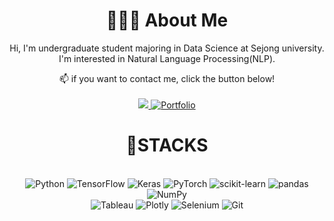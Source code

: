 <div align = "center">

  # 👩🏻‍💻 About Me
  
  Hi, I'm undergraduate student majoring in Data Science at Sejong university.  
  I'm interested in Natural Language Processing(NLP).

  📫 if you want to contact me, click the button below!  
   <br>
   <a href="mailto:hwyewon@gmail.com" target="_blank">
   <img src="https://img.shields.io/badge/Gmail-EA4335.svg?style=flat-square&logo=Gmail&logoColor=white"/>
   </a>
   <a href="https://just-rutabaga-fd8.notion.site/Yeowon-Hwang-eb39e98d2e9d4ba4822bb6a1dfb0a38b">
   <img alt="Portfolio" src="https://img.shields.io/badge/Portfolio-000000.svg?style=flat-square&logo=Notion&logoColor=white"/>
   </a>

</div>

<!--
**yeowonh/yeowonh** is a ✨ _special_ ✨ repository because its `README.md` (this file) appears on your GitHub profile.

Here are some ideas to get you started:

- 🔭 I’m currently working on ...
- 🌱 I’m currently learning ...
- 👯 I’m looking to collaborate on ...
- 🤔 I’m looking for help with ...
- 💬 Ask me about ...
- 

- 😄 Pronouns: ...
- ⚡ Fun fact: ...
-->

<div align = "center">

  # 🚀STACKS

  <br>
  <img alt="Python" src ="https://img.shields.io/badge/Python-3776AB.svg?&style=flat-square&logo=Python&logoColor=white"/>
  <img alt="TensorFlow" src ="https://img.shields.io/badge/TensorFlow-FF6F00.svg?&style=flat-square&logo=TensorFlow&logoColor=white"/>
  <img alt="Keras" src ="https://img.shields.io/badge/Keras-D00000.svg?&style=flat-square&logo=Keras&logoColor=white"/>
  <img alt="PyTorch" src ="https://img.shields.io/badge/PyTorch-EE4C2C.svg?&style=flat-square&logo=PyTorch&logoColor=white"/>
  <img alt="scikit-learn" src ="https://img.shields.io/badge/scikit learn-F7931E.svg?&style=flat-square&logo=scikit-learn&logoColor=white"/>
  <img alt="pandas" src ="https://img.shields.io/badge/pandas-150458.svg?&style=flat-square&logo=pandas&logoColor=white"/>
  <img alt="NumPy" src ="https://img.shields.io/badge/NumPy-013243.svg?&style=flat-square&logo=NumPy&logoColor=white"/>
  <br>
  <img alt="Tableau" src ="https://img.shields.io/badge/Tableau-E97627.svg?&style=flat-square&logo=Tableau&logoColor=white"/>
  <img alt="Plotly" src ="https://img.shields.io/badge/Plotly-3F4F75.svg?&style=flat-square&logo=Plotly&logoColor=white"/>
  <img alt="Selenium" src ="https://img.shields.io/badge/Selenium-43B02A.svg?&style=flat-square&logo=Selenium&logoColor=white"/>
  <img alt="Git" src ="https://img.shields.io/badge/Git-F05032.svg?&style=flat-square&logo=Git&logoColor=white"/>


</div>

